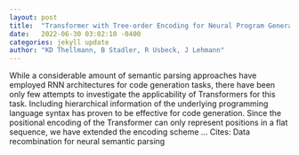 ```yaml
---
layout: post
title:  "Transformer with Tree-order Encoding for Neural Program Generation"
date:   2022-06-30 03:02:10 -0400
categories: jekyll update
author: "KD Thellmann, B Stadler, R Usbeck, J Lehmann"
---
```

While a considerable amount of semantic parsing approaches have employed RNN architectures for code generation tasks, there have been only few attempts to investigate the applicability of Transformers for this task. Including hierarchical information of the underlying programming language syntax has proven to be effective for code generation. Since the positional encoding of the Transformer can only represent positions in a flat sequence, we have extended the encoding scheme …
Cites: ‪Data recombination for neural semantic parsing‬  